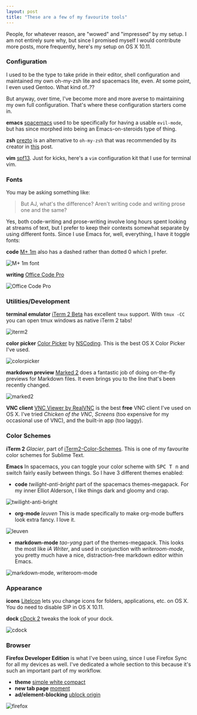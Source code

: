 ```yaml
---
layout: post
title: "These are a few of my favourite tools"
---
```


People, for whatever reason, are "wowed" and "impressed" by my setup. I am not entirely sure why, but since I promised myself I would contribute more posts, more frequently, here's my setup on OS X 10.11. 

### Configuration 

I used to be the type to take pride in their editor, shell configuration and maintained my own oh-my-zsh lite and spacemacs lite, even. At some point, I even used Gentoo. What kind of..??

But anyway, over time, I've become more and more averse to maintaining my own full configuration. That's where these configuration starters come in.

**emacs** [spacemacs](http://spacemacs.org) used to be specifically for having a usable `evil-mode`, but has since morphed into being an Emacs-on-steroids type of thing.

**zsh** [prezto](https://github.com/sorin-ionescu/prezto) is an alternative to `oh-my-zsh` that was recommended by its creator in [this](https://medium.freecodecamp.com/d-oh-my-zsh-af99ca54212c#.j2jtqjj65) post.

**vim** [spf13](http://vim.spf13.com/). Just for kicks, here's a `vim` configuration kit that I use for terminal vim.

### Fonts

You may be asking something like:

> But AJ, what's the difference? Aren't writing code and writing prose one and the same?

Yes, both code-writing and prose-writing involve long hours spent looking at streams of text, but I prefer to keep their contexts somewhat separate by using different fonts. Since I use Emacs for, well, everything, I have it toggle fonts:

**code** [M+ 1m](https://www.fontsquirrel.com/fonts/M-1m) also has a dashed rather than dotted 0 which I prefer.

![M+ 1m font](/images/font1.png)

**writing** [Office Code Pro](https://github.com/nathco/Office-Code-Pro) 

![Office Code Pro](/images/font2.png)

### Utilities/Development

**terminal emulator** [iTerm 2 Beta](http://iterm2.com/downloads.html) has excellent `tmux` support. With `tmux -CC` you can open tmux windows as native iTerm 2 tabs! 

![iterm2](/images/iterm2.png)

**color picker** [Color Picker](https://itunes.apple.com/us/app/color-picker/id641027709?l=en&mt=12) by [NSCoding](http://nscoding.co.uk/). This is the best OS X Color Picker I've used.

![colorpicker](/images/color_picker.png)

**markdown preview** [Marked 2](http://marked2app.com/) does a fantastic job of doing on-the-fly previews for Markdown files. It even brings you to the line that's been recently changed.

![marked2](/images/marked2.png)

**VNC client** [VNC Viewer by RealVNC](https://www.realvnc.com/download/viewer/) is the best **free** VNC client I've used on OS X. I've tried *Chicken of the VNC*, *Screens* (too expensive for my occasional use of VNC), and the built-in app (too laggy).

### Color Schemes

**iTerm 2** *Glacier*, part of [iTerm2-Color-Schemes](https://github.com/mbadolato/iTerm2-Color-Schemes). This is one of my favourite color schemes for Sublime Text.

**Emacs** In spacemacs, you can toggle your color scheme with <kbd>SPC T n</kbd> and switch fairly easily between things. So I have 3 different themes enabled:

 - **code** *twilight-anti-bright* part of the spacemacs themes-megapack. For my inner Elliot Alderson, I like things dark and gloomy and crap.
 
![twilight-anti-bright](/images/spacemacs.png) 
 
 - **org-mode** *leuven* This is made specifically to make org-mode buffers look extra fancy. I love it.
 
![leuven](/images/leuven.png) 
 
 - **markdown-mode** *tao-yang* part of the themes-megapack. This looks the most like *iA Writer*, and used in conjunction with *writeroom-mode*, you pretty much have a nice, distraction-free markdown editor within Emacs.

![markdown-mode, writeroom-mode](/images/writeroom-mode.png)

### Appearance

**icons** [LiteIcon](http://freemacsoft.net/liteicon/) lets you change icons for folders, applications, etc. on OS X. You do need to disable SIP in OS X 10.11.

**dock** [cDock 2](http://w0lfschild.github.io/app_cDock) tweaks the look of your dock. 

![cdock](/images/cdock2.png)

### Browser

**Firefox Developer Edition** is what I've been using, since I use Firefox Sync for all my devices as well. I've dedicated a whole section to this because it's such an important part of my workflow.

 - **theme** [simple white compact](https://addons.mozilla.org/en-US/firefox/addon/simple-white-compact/)
 - **new tab page** [moment](https://addons.mozilla.org/en-US/firefox/addons/moment)
 - **ad/element-blocking** [ublock origin](https://addons.mozilla.org/en-US/firefox/addon/ublock-origin/)
 
![firefox](/images/firefox.png) 
 
 
